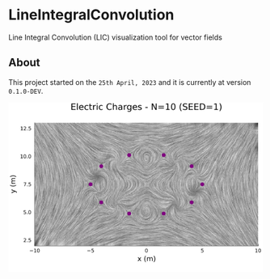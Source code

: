 # LineIntegralConvolution

Line Integral Convolution (LIC) visualization tool for vector fields

## About

This project started on the `25th April, 2023` and it is currently at version `0.1.0-DEV`.

![png](data/electric_charges.png)
